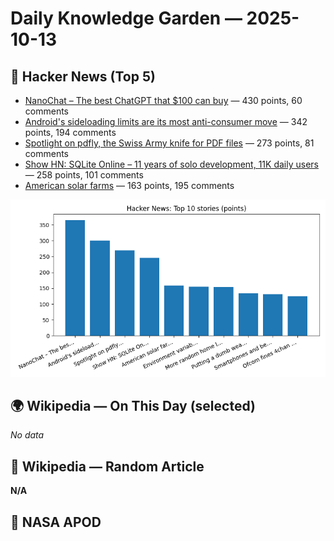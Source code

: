 # Daily Knowledge Garden — 2025-10-13

## 🚀 Hacker News (Top 5)
- [NanoChat – The best ChatGPT that $100 can buy](https://github.com/karpathy/nanochat) — 430 points, 60 comments
- [Android's sideloading limits are its most anti-consumer move](https://www.makeuseof.com/androids-sideloading-limits-are-anti-consumer-move-yet/) — 342 points, 194 comments
- [Spotlight on pdfly, the Swiss Army knife for PDF files](https://chezsoi.org/lucas/blog/spotlight-on-pdfly.html) — 273 points, 81 comments
- [Show HN: SQLite Online – 11 years of solo development, 11K daily users](https://sqliteonline.com/) — 258 points, 101 comments
- [American solar farms](https://tech.marksblogg.com/american-solar-farms.html) — 163 points, 195 comments

![HN Points Chart](data/2025-10-13/plots/hn_top10_points.png)

## 🌍 Wikipedia — On This Day (selected)
_No data_

## 🎲 Wikipedia — Random Article
**N/A**  



## 🌌 NASA APOD
[](https://apod.nasa.gov/apod/astropix.html)
